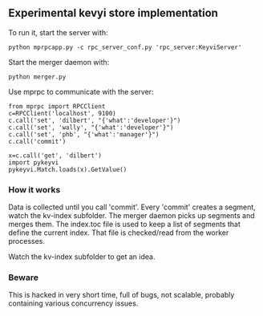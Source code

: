 ## Experimental kevyi store implementation

To run it, start the server with:

    python mprpcapp.py -c rpc_server_conf.py 'rpc_server:KeyviServer'

Start the merger daemon with:

    python merger.py

Use mprpc to communicate with the server:

    from mprpc import RPCClient
    c=RPCClient('localhost', 9100)
    c.call('set', 'dilbert', "{'what':'developer'}")
    c.call('set', 'wally', "{'what':'developer'}")
    c.call('set', 'phb', "{'what':'manager'}")
    c.call('commit')

    x=c.call('get', 'dilbert')
    import pykeyvi
    pykeyvi.Match.loads(x).GetValue()

### How it works

Data is collected until you call 'commit'. Every 'commit' creates a segment, watch the kv-index subfolder. 
The merger daemon picks up segments and merges them.
The index.toc file is used to keep a list of segments that define the current index. That file is checked/read from the worker processes.

Watch the kv-index subfolder to get an idea.

### Beware

This is hacked in very short time, full of bugs, not scalable, probably containing various concurrency issues.
